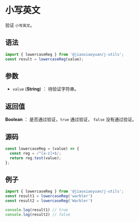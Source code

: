 
# 小写英文

验证 `小写英文`。

## 语法

```js
import { lowercaseReg } from '@jiaoxiaoyuan/j-utils';
const result = lowercaseReg(value);
```

## 参数

- `value` (**String**) ： 待验证字符串。

## 返回值

**Boolean** ： 是否通过验证，`true` 通过验证， `false` 没有通过验证。

## 源码

```js
const lowercaseReg = (value) => {
  const reg = /^[a-z]+$/;
  return reg.test(value);
};
```

## 例子

```js
import { lowercaseReg } from '@jiaoxiaoyuan/j-utils';
const result1 = lowercaseReg('warbler')
const result2 = lowercaseReg('Warbler')

console.log(result1) // true
console.log(result2) // false
```
